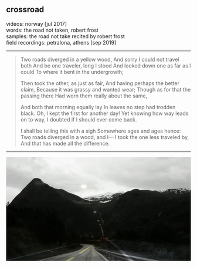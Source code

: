 ## crossroad

videos: norway [jul 2017]\
words: the road not taken, robert frost\
samples: the road not take recited by robert frost\
field recordings: petralona, athens [sep 2019]

---

> Two roads diverged in a yellow wood,
> And sorry I could not travel both
> And be one traveler, long I stood
> And looked down one as far as I could
> To where it bent in the undergrowth;
> 
> Then took the other, as just as fair,
> And having perhaps the better claim,
> Because it was grassy and wanted wear;
> Though as for that the passing there
> Had worn them really about the same,
> 
> And both that morning equally lay
> In leaves no step had trodden black.
> Oh, I kept the first for another day!
> Yet knowing how way leads on to way,
> I doubted if I should ever come back.
> 
> I shall be telling this with a sigh
> Somewhere ages and ages hence:
> Two roads diverged in a wood, and I—
> I took the one less traveled by,
> And that has made all the difference.

---

[![crossroad](./crossroad.jpg)](https://dystopianfields.github.io/v/crossroad/)